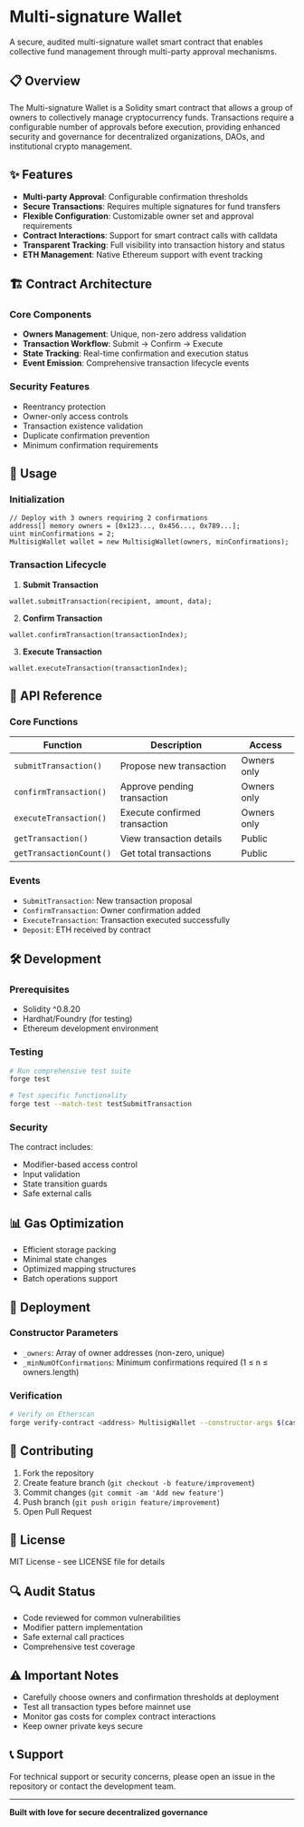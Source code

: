 # Multi-signature Wallet

A secure, audited multi-signature wallet smart contract that enables collective fund management through multi-party approval mechanisms.

## 📋 Overview

The Multi-signature Wallet is a Solidity smart contract that allows a group of owners to collectively manage cryptocurrency funds. Transactions require a configurable number of approvals before execution, providing enhanced security and governance for decentralized organizations, DAOs, and institutional crypto management.

## ✨ Features

- **Multi-party Approval**: Configurable confirmation thresholds
- **Secure Transactions**: Requires multiple signatures for fund transfers
- **Flexible Configuration**: Customizable owner set and approval requirements
- **Contract Interactions**: Support for smart contract calls with calldata
- **Transparent Tracking**: Full visibility into transaction history and status
- **ETH Management**: Native Ethereum support with event tracking

## 🏗️ Contract Architecture

### Core Components

- **Owners Management**: Unique, non-zero address validation
- **Transaction Workflow**: Submit → Confirm → Execute
- **State Tracking**: Real-time confirmation and execution status
- **Event Emission**: Comprehensive transaction lifecycle events

### Security Features

- Reentrancy protection
- Owner-only access controls
- Transaction existence validation
- Duplicate confirmation prevention
- Minimum confirmation requirements

## 📖 Usage

### Initialization

```solidity
// Deploy with 3 owners requiring 2 confirmations
address[] memory owners = [0x123..., 0x456..., 0x789...];
uint minConfirmations = 2;
MultisigWallet wallet = new MultisigWallet(owners, minConfirmations);
```

### Transaction Lifecycle

1. **Submit Transaction**
```solidity
wallet.submitTransaction(recipient, amount, data);
```

2. **Confirm Transaction**
```solidity
wallet.confirmTransaction(transactionIndex);
```

3. **Execute Transaction**
```solidity
wallet.executeTransaction(transactionIndex);
```

## 🔧 API Reference

### Core Functions

| Function | Description | Access |
|----------|-------------|---------|
| `submitTransaction()` | Propose new transaction | Owners only |
| `confirmTransaction()` | Approve pending transaction | Owners only |
| `executeTransaction()` | Execute confirmed transaction | Owners only |
| `getTransaction()` | View transaction details | Public |
| `getTransactionCount()` | Get total transactions | Public |

### Events

- `SubmitTransaction`: New transaction proposal
- `ConfirmTransaction`: Owner confirmation added
- `ExecuteTransaction`: Transaction executed successfully
- `Deposit`: ETH received by contract

## 🛠️ Development

### Prerequisites

- Solidity ^0.8.20
- Hardhat/Foundry (for testing)
- Ethereum development environment

### Testing

```bash
# Run comprehensive test suite
forge test

# Test specific functionality
forge test --match-test testSubmitTransaction
```

### Security

The contract includes:
- Modifier-based access control
- Input validation
- State transition guards
- Safe external calls

## 📊 Gas Optimization

- Efficient storage packing
- Minimal state changes
- Optimized mapping structures
- Batch operations support

## 🚀 Deployment

### Constructor Parameters

- `_owners`: Array of owner addresses (non-zero, unique)
- `_minNumOfConfirmations`: Minimum confirmations required (1 ≤ n ≤ owners.length)

### Verification

```bash
# Verify on Etherscan
forge verify-contract <address> MultisigWallet --constructor-args $(cast abi-encode "constructor(address[],uint256)" "[0x123...]" "2")
```

## 🤝 Contributing

1. Fork the repository
2. Create feature branch (`git checkout -b feature/improvement`)
3. Commit changes (`git commit -am 'Add new feature'`)
4. Push branch (`git push origin feature/improvement`)
5. Open Pull Request

## 📄 License

MIT License - see LICENSE file for details

## 🔍 Audit Status

- Code reviewed for common vulnerabilities
- Modifier pattern implementation
- Safe external call practices
- Comprehensive test coverage

## ⚠️ Important Notes

- Carefully choose owners and confirmation thresholds at deployment
- Test all transaction types before mainnet use
- Monitor gas costs for complex contract interactions
- Keep owner private keys secure

## 📞 Support

For technical support or security concerns, please open an issue in the repository or contact the development team.

---

**Built with love for secure decentralized governance**
